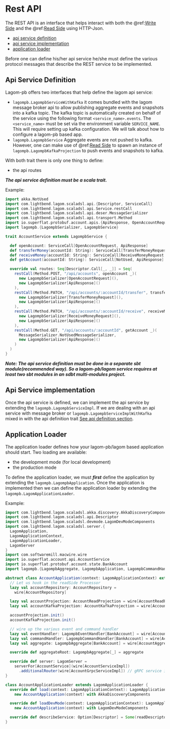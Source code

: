 # Rest API

The REST API is an interface that helps interact with both the  @ref:[Write Side](write-side.md) and the @ref:[Read Side](read-side.md) using HTTP-Json.

* [api service definition](#api-service-definition)
* [api service implementation](#api-service-implementation)
* [application loader](#application-loader)

Before one can define his/her api service he/she must define the various protocol messages that describe the REST
service to be implemented.

## Api Service Definition

Lagom-pb offers two interfaces that help define the lagom api service: 

* `lagompb.LagompbServiceWithKafka` it comes bundled with the lagom message broker api to allow publishing aggregate events and snapshots into a kafka topic. 
The kafka topic is automatically created on behalf of the service using the following format `<service_name>.events`. 
The `<service_name>` must be set via the environment variable `SERVICE_NAME`.
This will require setting up kafka configuration. We will talk about how to configure a lagom-pb based app.
* `lagompb.LagompbService` Aggregate events are not pushed to kafka. However, one can make use of @ref:[Read Side](read-side.md#akka-projection-based-read-side)
to spawn an instance of `lagompb.LagompbKafkaProjection` to push events and snapshots to kafka.

With both trait there is only one thing to define:

* the api routes

_**The api service definition must be a scala trait.**_

Example:

```scala
import akka.NotUsed
import com.lightbend.lagom.scaladsl.api.{Descriptor, ServiceCall}
import com.lightbend.lagom.scaladsl.api.Service.restCall
import com.lightbend.lagom.scaladsl.api.deser.MessageSerializer
import com.lightbend.lagom.scaladsl.api.transport.Method
import io.superflat.protobuf.account.apis.{ApiResponse, OpenAccountRequest, ReceiveMoneyRequest, TransferMoneyRequest}
import lagompb.{LagompbSerializer, LagompbService}

trait AccountService extends LagompbService {

  def openAccount: ServiceCall[OpenAccountRequest, ApiResponse]
  def transferMoney(accountId: String): ServiceCall[TransferMoneyRequest, ApiResponse]
  def receiveMoney(accountId: String): ServiceCall[ReceiveMoneyRequest, ApiResponse]
  def getAccount(accountId: String): ServiceCall[NotUsed, ApiResponse]

  override val routes: Seq[Descriptor.Call[_, _]] = Seq(
    restCall(Method.POST, "/api/accounts", openAccount _)(
      new LagompbSerializer[OpenAccountRequest](),
      new LagompbSerializer[ApiResponse]()
    ),
    restCall(Method.PATCH, "/api/accounts/:accountId/transfer", transferMoney _)(
      new LagompbSerializer[TransferMoneyRequest](),
      new LagompbSerializer[ApiResponse]()
    ),
    restCall(Method.PATCH, "/api/accounts/:accountId/receive", receiveMoney _)(
      new LagompbSerializer[ReceiveMoneyRequest](),
      new LagompbSerializer[ApiResponse]()
    ),
    restCall(Method.GET, "/api/accounts/:accountId", getAccount _)(
      MessageSerializer.NotUsedMessageSerializer,
      new LagompbSerializer[ApiResponse]()
    )
  )
}

```

_**Note: The api service definition must be done in a separate sbt module(recommended way). So a lagom-pb/lagom service requires at least two sbt modules in an sdbt multi-modules project.**_

## Api Service implementation
Once the api service is defined, we can implement the api service by extending the `lagompb.LagompbServiceImpl`. 
If we are dealing with an api service with message broker or `lagompb.LagompbServiceImplWithKafka` mixed in with the api definition trait [See api definition section](#api-service-definition).

## Application Loader

The application loader defines how your lagom-pb/lagom based application should start. Two loading are available:

* the development mode (for local development)
* the production mode

To define the application loader, we must _**first**_ define the application by extending the `lagompb.LagompbApplication`. 
Once the application is implemented then we can define the application loader by extending the `lagompb.LagomApplicationLoader`.

Example:

```scala
import com.lightbend.lagom.scaladsl.akka.discovery.AkkaDiscoveryComponents
import com.lightbend.lagom.scaladsl.api.Descriptor
import com.lightbend.lagom.scaladsl.devmode.LagomDevModeComponents
import com.lightbend.lagom.scaladsl.server.{
  LagomApplication,
  LagomApplicationContext,
  LagomApplicationLoader,
  LagomServer
}
import com.softwaremill.macwire.wire
import io.superflat.account.api.AccountService
import io.superflat.protobuf.account.state.BankAccount
import lagompb.{LagompbAggregate, LagompbApplication, LagompbCommandHandler, LagompbEventHandler}

abstract class AccountApplication(context: LagomApplicationContext) extends LagompbApplication(context) {
  // Let us hook in the readSide Processor
  lazy val accountRepository: AccountRepository =
    wire[AccountRepository]

  lazy val accountProjection: AccountReadProjection = wire[AccountReadProjection]
  lazy val accountKafkaProjection: AccountKafkaProjection = wire[AccountKafkaProjection]

  accountProjection.init()
  accountKafkaProjection.init()

  // wire up the various event and command handler
  lazy val eventHandler: LagompbEventHandler[BankAccount] = wire[AccountEventHandler]
  lazy val commandHandler: LagompbCommandHandler[BankAccount] = wire[AccountCommandHandler]
  lazy val aggregate: LagompbAggregate[BankAccount] = wire[AccountAggregate]

  override def aggregateRoot: LagompbAggregate[_] = aggregate

  override def server: LagomServer =
    serverFor[AccountService](wire[AccountServiceImpl])
      .additionalRouter(wire[AccountGrpcServiceImpl]) // gRPC service integration
}

class AccountApplicationLoader extends LagomApplicationLoader {
  override def load(context: LagomApplicationContext): LagomApplication =
    new AccountApplication(context) with AkkaDiscoveryComponents

  override def loadDevMode(context: LagomApplicationContext): LagomApplication =
    new AccountApplication(context) with LagomDevModeComponents

  override def describeService: Option[Descriptor] = Some(readDescriptor[AccountService])
}

```

